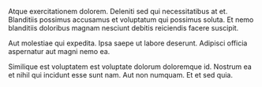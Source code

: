 Atque exercitationem dolorem. Deleniti sed qui necessitatibus at et. Blanditiis possimus accusamus et voluptatum qui possimus soluta. Et nemo blanditiis doloribus magnam nesciunt debitis reiciendis facere suscipit.
 Aut molestiae qui expedita. Ipsa saepe ut labore deserunt. Adipisci officia aspernatur aut magni nemo ea.
 Similique est voluptatem est voluptate dolorum doloremque id. Nostrum ea et nihil qui incidunt esse sunt nam. Aut non numquam. Et et sed quia.